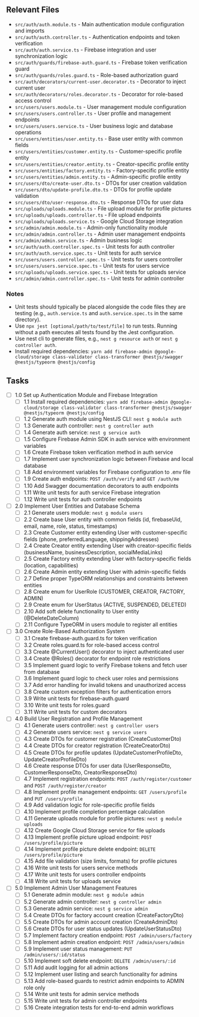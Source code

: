 ## Relevant Files

- `src/auth/auth.module.ts` - Main authentication module configuration and imports
- `src/auth/auth.controller.ts` - Authentication endpoints and token verification
- `src/auth/auth.service.ts` - Firebase integration and user synchronization logic
- `src/auth/guards/firebase-auth.guard.ts` - Firebase token verification guard
- `src/auth/guards/roles.guard.ts` - Role-based authorization guard
- `src/auth/decorators/current-user.decorator.ts` - Decorator to inject current user
- `src/auth/decorators/roles.decorator.ts` - Decorator for role-based access control
- `src/users/users.module.ts` - User management module configuration
- `src/users/users.controller.ts` - User profile and management endpoints
- `src/users/users.service.ts` - User business logic and database operations
- `src/users/entities/user.entity.ts` - Base user entity with common fields
- `src/users/entities/customer.entity.ts` - Customer-specific profile entity
- `src/users/entities/creator.entity.ts` - Creator-specific profile entity
- `src/users/entities/factory.entity.ts` - Factory-specific profile entity
- `src/users/entities/admin.entity.ts` - Admin-specific profile entity
- `src/users/dto/create-user.dto.ts` - DTOs for user creation validation
- `src/users/dto/update-profile.dto.ts` - DTOs for profile update validation
- `src/users/dto/user-response.dto.ts` - Response DTOs for user data
- `src/uploads/uploads.module.ts` - File upload module for profile pictures
- `src/uploads/uploads.controller.ts` - File upload endpoints
- `src/uploads/uploads.service.ts` - Google Cloud Storage integration
- `src/admin/admin.module.ts` - Admin-only functionality module
- `src/admin/admin.controller.ts` - Admin user management endpoints
- `src/admin/admin.service.ts` - Admin business logic
- `src/auth/auth.controller.spec.ts` - Unit tests for auth controller
- `src/auth/auth.service.spec.ts` - Unit tests for auth service
- `src/users/users.controller.spec.ts` - Unit tests for users controller
- `src/users/users.service.spec.ts` - Unit tests for users service
- `src/uploads/uploads.service.spec.ts` - Unit tests for uploads service
- `src/admin/admin.controller.spec.ts` - Unit tests for admin controller

### Notes

- Unit tests should typically be placed alongside the code files they are testing (e.g., `auth.service.ts` and `auth.service.spec.ts` in the same directory).
- Use `npx jest [optional/path/to/test/file]` to run tests. Running without a path executes all tests found by the Jest configuration.
- Use nest cli to generate files, e.g., `nest g resource auth` or `nest g controller auth`.
- Install required dependencies: `yarn add firebase-admin @google-cloud/storage class-validator class-transformer @nestjs/swagger @nestjs/typeorm @nestjs/config`

## Tasks

- [ ] 1.0 Set up Authentication Module and Firebase Integration
  - [ ] 1.1 Install required dependencies: `yarn add firebase-admin @google-cloud/storage class-validator class-transformer @nestjs/swagger @nestjs/typeorm @nestjs/config`
  - [ ] 1.2 Generate auth module using NestJS CLI: `nest g module auth`
  - [ ] 1.3 Generate auth controller: `nest g controller auth`
  - [ ] 1.4 Generate auth service: `nest g service auth`
  - [ ] 1.5 Configure Firebase Admin SDK in auth service with environment variables
  - [ ] 1.6 Create Firebase token verification method in auth service
  - [ ] 1.7 Implement user synchronization logic between Firebase and local database
  - [ ] 1.8 Add environment variables for Firebase configuration to .env file
  - [ ] 1.9 Create auth endpoints: `POST /auth/verify` and `GET /auth/me`
  - [ ] 1.10 Add Swagger documentation decorators to auth endpoints
  - [ ] 1.11 Write unit tests for auth service Firebase integration
  - [ ] 1.12 Write unit tests for auth controller endpoints

- [ ] 2.0 Implement User Entities and Database Schema
  - [ ] 2.1 Generate users module: `nest g module users`
  - [ ] 2.2 Create base User entity with common fields (id, firebaseUid, email, name, role, status, timestamps)
  - [ ] 2.3 Create Customer entity extending User with customer-specific fields (phone, preferredLanguage, shippingAddresses)
  - [ ] 2.4 Create Creator entity extending User with creator-specific fields (businessName, businessDescription, socialMediaLinks)
  - [ ] 2.5 Create Factory entity extending User with factory-specific fields (location, capabilities)
  - [ ] 2.6 Create Admin entity extending User with admin-specific fields
  - [ ] 2.7 Define proper TypeORM relationships and constraints between entities
  - [ ] 2.8 Create enum for UserRole (CUSTOMER, CREATOR, FACTORY, ADMIN)
  - [ ] 2.9 Create enum for UserStatus (ACTIVE, SUSPENDED, DELETED)
  - [ ] 2.10 Add soft delete functionality to User entity (@DeleteDateColumn)
  - [ ] 2.11 Configure TypeORM in users module to register all entities

- [ ] 3.0 Create Role-Based Authorization System
  - [ ] 3.1 Create firebase-auth.guard.ts for token verification
  - [ ] 3.2 Create roles.guard.ts for role-based access control
  - [ ] 3.3 Create @CurrentUser() decorator to inject authenticated user
  - [ ] 3.4 Create @Roles() decorator for endpoint role restrictions
  - [ ] 3.5 Implement guard logic to verify Firebase tokens and fetch user from database
  - [ ] 3.6 Implement guard logic to check user roles and permissions
  - [ ] 3.7 Add error handling for invalid tokens and unauthorized access
  - [ ] 3.8 Create custom exception filters for authentication errors
  - [ ] 3.9 Write unit tests for firebase-auth.guard
  - [ ] 3.10 Write unit tests for roles.guard
  - [ ] 3.11 Write unit tests for custom decorators

- [ ] 4.0 Build User Registration and Profile Management
  - [ ] 4.1 Generate users controller: `nest g controller users`
  - [ ] 4.2 Generate users service: `nest g service users`
  - [ ] 4.3 Create DTOs for customer registration (CreateCustomerDto)
  - [ ] 4.4 Create DTOs for creator registration (CreateCreatorDto)
  - [ ] 4.5 Create DTOs for profile updates (UpdateCustomerProfileDto, UpdateCreatorProfileDto)
  - [ ] 4.6 Create response DTOs for user data (UserResponseDto, CustomerResponseDto, CreatorResponseDto)
  - [ ] 4.7 Implement registration endpoints: `POST /auth/register/customer` and `POST /auth/register/creator`
  - [ ] 4.8 Implement profile management endpoints: `GET /users/profile` and `PUT /users/profile`
  - [ ] 4.9 Add validation logic for role-specific profile fields
  - [ ] 4.10 Implement profile completion percentage calculation
  - [ ] 4.11 Generate uploads module for profile pictures: `nest g module uploads`
  - [ ] 4.12 Create Google Cloud Storage service for file uploads
  - [ ] 4.13 Implement profile picture upload endpoint: `POST /users/profile/picture`
  - [ ] 4.14 Implement profile picture delete endpoint: `DELETE /users/profile/picture`
  - [ ] 4.15 Add file validation (size limits, formats) for profile pictures
  - [ ] 4.16 Write unit tests for users service methods
  - [ ] 4.17 Write unit tests for users controller endpoints
  - [ ] 4.18 Write unit tests for uploads service

- [ ] 5.0 Implement Admin User Management Features
  - [ ] 5.1 Generate admin module: `nest g module admin`
  - [ ] 5.2 Generate admin controller: `nest g controller admin`
  - [ ] 5.3 Generate admin service: `nest g service admin`
  - [ ] 5.4 Create DTOs for factory account creation (CreateFactoryDto)
  - [ ] 5.5 Create DTOs for admin account creation (CreateAdminDto)
  - [ ] 5.6 Create DTOs for user status updates (UpdateUserStatusDto)
  - [ ] 5.7 Implement factory creation endpoint: `POST /admin/users/factory`
  - [ ] 5.8 Implement admin creation endpoint: `POST /admin/users/admin`
  - [ ] 5.9 Implement user status management: `PUT /admin/users/:id/status`
  - [ ] 5.10 Implement soft delete endpoint: `DELETE /admin/users/:id`
  - [ ] 5.11 Add audit logging for all admin actions
  - [ ] 5.12 Implement user listing and search functionality for admins
  - [ ] 5.13 Add role-based guards to restrict admin endpoints to ADMIN role only
  - [ ] 5.14 Write unit tests for admin service methods
  - [ ] 5.15 Write unit tests for admin controller endpoints
  - [ ] 5.16 Create integration tests for end-to-end admin workflows
